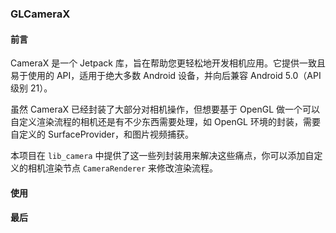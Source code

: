 ### GLCameraX

#### 前言

CameraX 是一个 Jetpack 库，旨在帮助您更轻松地开发相机应用。它提供一致且易于使用的 API，适用于绝大多数 Android 设备，并向后兼容 Android 5.0（API 级别 21）。

虽然 CameraX 已经封装了大部分对相机操作，但想要基于 OpenGL 做一个可以自定义渲染流程的相机还是有不少东西需要处理，如 OpenGL 环境的封装，需要自定义的 SurfaceProvider，和图片视频捕获。

本项目在 `lib_camera` 中提供了这一些列封装用来解决这些痛点，你可以添加自定义的相机渲染节点 `CameraRenderer`  来修改渲染流程。



#### 使用



#### 最后


